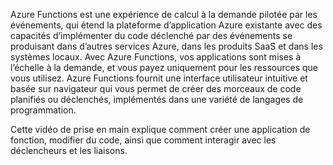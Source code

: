 Azure Functions est une expérience de calcul à la demande pilotée par les événements, qui étend la plateforme d’application Azure existante avec des capacités d’implémenter du code déclenché par des événements se produisant dans d’autres services Azure, dans les produits SaaS et dans les systèmes locaux. Avec Azure Functions, vos applications sont mises à l’échelle à la demande, et vous payez uniquement pour les ressources que vous utilisez. Azure Functions fournit une interface utilisateur intuitive et basée sur navigateur qui vous permet de créer des morceaux de code planifiés ou déclenchés, implémentés dans une variété de langages de programmation.

Cette vidéo de prise en main explique comment créer une application de fonction, modifier du code, ainsi que comment interagir avec les déclencheurs et les liaisons.

<!---HONumber=AcomDC_0406_2016-->